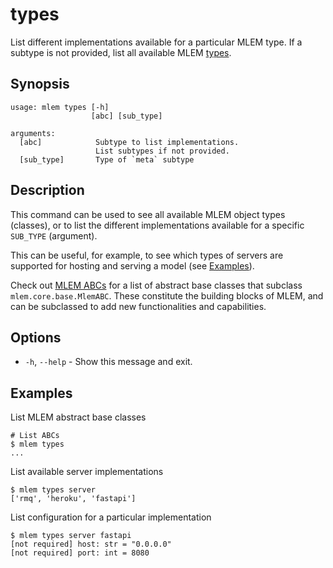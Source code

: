 # types

List different implementations available for a particular MLEM type. If a
subtype is not provided, list all available MLEM [types].

[types]: /doc/object-reference/mlem-objects#mlem-object-types

## Synopsis

```usage
usage: mlem types [-h]
                  [abc] [sub_type]

arguments:
  [abc]            Subtype to list implementations.
                   List subtypes if not provided.
  [sub_type]       Type of `meta` subtype
```

## Description

This command can be used to see all available MLEM object types (classes), or to
list the different implementations available for a specific `SUB_TYPE`
(argument).

This can be useful, for example, to see which types of servers are supported for
hosting and serving a model (see [Examples](#examples)).

Check out [MLEM ABCs](/doc/object-reference/mlem-abcs) for a list of abstract
base classes that subclass `mlem.core.base.MlemABC`. These constitute the
building blocks of MLEM, and can be subclassed to add new functionalities and
capabilities.

## Options

- `-h`, `--help` - Show this message and exit.

## Examples

List MLEM abstract base classes

```cli
# List ABCs
$ mlem types
...
```

List available server implementations

```cli
$ mlem types server
['rmq', 'heroku', 'fastapi']
```

List configuration for a particular implementation

```cli
$ mlem types server fastapi
[not required] host: str = "0.0.0.0"
[not required] port: int = 8080
```
